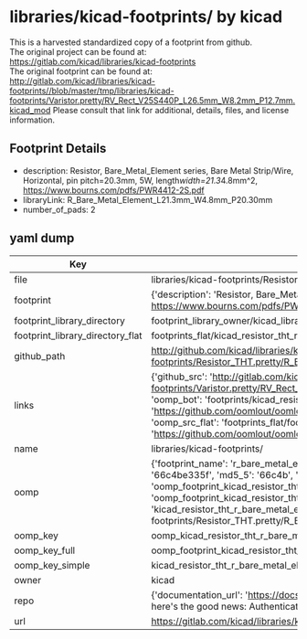 # libraries/kicad-footprints/ by kicad  
This is a harvested standardized copy of a footprint from github.  
The original project can be found at:  
https://gitlab.com/kicad/libraries/kicad-footprints  
The original footprint can be found at:
http://gitlab.com/kicad/libraries/kicad-footprints//blob/master/tmp/libraries/kicad-footprints/Varistor.pretty/RV_Rect_V25S440P_L26.5mm_W8.2mm_P12.7mm.kicad_mod
Please consult that link for additional, details, files, and license information.  
## Footprint Details
* description: Resistor, Bare_Metal_Element series, Bare Metal Strip/Wire, Horizontal, pin pitch=20.3mm, 5W, length*width=21.3*4.8mm^2, https://www.bourns.com/pdfs/PWR4412-2S.pdf  
* libraryLink: R_Bare_Metal_Element_L21.3mm_W4.8mm_P20.30mm  
* number_of_pads: 2  
## yaml dump  
| Key | Value |  
| --- | --- |  
| file | libraries/kicad-footprints/Resistor_THT.pretty/R_Bare_Metal_Element_L21.3mm_W4.8mm_P20.30mm.kicad_mod |  
| footprint | {'description': 'Resistor, Bare_Metal_Element series, Bare Metal Strip/Wire, Horizontal, pin pitch=20.3mm, 5W, length*width=21.3*4.8mm^2, https://www.bourns.com/pdfs/PWR4412-2S.pdf', 'libraryLink': 'R_Bare_Metal_Element_L21.3mm_W4.8mm_P20.30mm', 'number_of_pads': 2} |  
| footprint_library_directory | footprint_library_owner/kicad_libraries/kicad-footprints/ |  
| footprint_library_directory_flat | footprints_flat/kicad_resistor_tht_r_bare_metal_element_l21_3mm_w4_8mm_p20_30mm/working |  
| github_path | http://github.com/kicad/libraries/kicad-footprints//blob/master/tmp/libraries/kicad-footprints/Resistor_THT.pretty/R_Bare_Metal_Element_L21.3mm_W4.8mm_P20.30mm.kicad_mod |  
| links | {'github_src': 'http://gitlab.com/kicad/libraries/kicad-footprints//blob/master/tmp/libraries/kicad-footprints/Varistor.pretty/RV_Rect_V25S440P_L26.5mm_W8.2mm_P12.7mm.kicad_mod', 'github_src_repo': 'https://gitlab.com/kicad/libraries/kicad-footprints', 'oomp_bot': 'footprints/kicad_resistor_tht_r_bare_metal_element_l21_3mm_w4_8mm_p20_30mm/working', 'oomp_bot_github': 'https://github.com/oomlout/oomlout_oomp_footprint_bot/tree/main/footprints/kicad_resistor_tht_r_bare_metal_element_l21_3mm_w4_8mm_p20_30mm/working', 'oomp_src_flat': 'footprints_flat/footprints_flat/kicad_resistor_tht_r_bare_metal_element_l21_3mm_w4_8mm_p20_30mm/working', 'oomp_src_flat_github': 'https://github.com/oomlout/oomlout_oomp_footprint_src/tree/main/footprints_flat/kicad_resistor_tht_r_bare_metal_element_l21_3mm_w4_8mm_p20_30mm/working'} |  
| name | libraries/kicad-footprints/ |  
| oomp | {'footprint_name': 'r_bare_metal_element_l21_3mm_w4_8mm_p20_30mm', 'library_name': 'resistor_tht', 'md5': '66c4be335fd7fc0195fd7382a956d1c3', 'md5_10': '66c4be335f', 'md5_5': '66c4b', 'md5_6': '66c4be', 'oomp_key': 'oomp_kicad_resistor_tht_r_bare_metal_element_l21_3mm_w4_8mm_p20_30mm', 'oomp_key_extra': 'oomp_footprint_kicad_resistor_tht_r_bare_metal_element_l21_3mm_w4_8mm_p20_30mm', 'oomp_key_full': 'oomp_footprint_kicad_resistor_tht_r_bare_metal_element_l21_3mm_w4_8mm_p20_30mm_66c4be', 'oomp_key_simple': 'kicad_resistor_tht_r_bare_metal_element_l21_3mm_w4_8mm_p20_30mm', 'original_filename': 'libraries/kicad-footprints/Resistor_THT.pretty/R_Bare_Metal_Element_L21.3mm_W4.8mm_P20.30mm.kicad_mod', 'owner_name': 'kicad'} |  
| oomp_key | oomp_kicad_resistor_tht_r_bare_metal_element_l21_3mm_w4_8mm_p20_30mm |  
| oomp_key_full | oomp_footprint_kicad_resistor_tht_r_bare_metal_element_l21_3mm_w4_8mm_p20_30mm |  
| oomp_key_simple | kicad_resistor_tht_r_bare_metal_element_l21_3mm_w4_8mm_p20_30mm |  
| owner | kicad |  
| repo | {'documentation_url': 'https://docs.github.com/rest/overview/resources-in-the-rest-api#rate-limiting', 'message': "API rate limit exceeded for 84.66.173.59. (But here's the good news: Authenticated requests get a higher rate limit. Check out the documentation for more details.)"} |  
| url | https://gitlab.com/kicad/libraries/kicad-footprints |  

